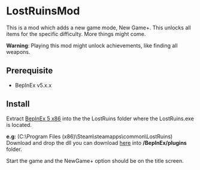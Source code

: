 # LostRuinsMod
This is a mod which adds a new game mode, New Game+. This unlocks all items for the specific difficulty.
More things might come.

**Warning**: Playing this mod might unlock achievements, like finding all weapons.

## Prerequisite
- BepInEx v5.x.x

## Install
Extract [BepInEx 5 x86](https://github.com/BepInEx/BepInEx/releases) into the the LostRuins folder where the LostRuins.exe is located.

**e.g**: (C:\Program Files (x86)\Steam\steamapps\common\LostRuins)  
Download and drop the dll you can download [here](https://github.com/thyraxx/LostRuinsMod/releases/latest) into **/BepInEx/plugins** folder.

Start the game and the NewGame+ option should be on the title screen.
